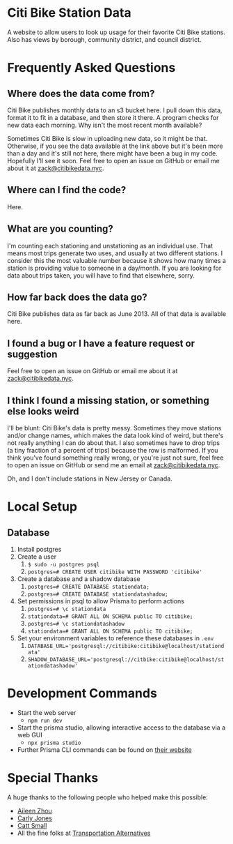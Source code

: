 # Citi Bike Station Data

A website to allow users to look up usage for their favorite Citi Bike stations.
Also has views by borough, community district, and council district.

# Frequently Asked Questions

## Where does the data come from?

Citi Bike publishes monthly data to an s3 bucket here. I pull down this data, format it to fit in a database, and then store it there. A program checks for new data each morning.
Why isn't the most recent month available?

Sometimes Citi Bike is slow in uploading new data, so it might be that. Otherwise, if you see the data available at the link above but it's been more than a day and it's still not here, there might have been a bug in my code. Hopefully I'll see it soon. Feel free to open an issue on GitHub or email me about it at zack@citibikedata.nyc.

## Where can I find the code?

Here.

## What are you counting?

I'm counting each stationing and unstationing as an individual use. That means most trips generate two uses, and usually at two different stations. I consider this the most valuable number because it shows how many times a station is providing value to someone in a day/month. If you are looking for data about trips taken, you will have to find that elsewhere, sorry.

## How far back does the data go?

Citi Bike publishes data as far back as June 2013. All of that data is available here.

## I found a bug or I have a feature request or suggestion

Feel free to open an issue on GitHub or email me about it at zack@citibikedata.nyc.

## I think I found a missing station, or something else looks weird

I'll be blunt: Citi Bike's data is pretty messy. Sometimes they move stations and/or change names, which makes the data look kind of weird, but there's not really anything I can do about that. I also sometimes have to drop trips (a tiny fraction of a percent of trips) because the row is malformed. If you think you've found something really wrong, or you're just not sure, feel free to open an issue on GitHub or send me an email at zack@citibikedata.nyc.

Oh, and I don't include stations in New Jersey or Canada.

# Local Setup

## Database

1. Install postgres
1. Create a user
   1. `$ sudo -u postgres psql`
   1. `postgres=# CREATE USER citibike WITH PASSWORD 'citibike'`
1. Create a database and a shadow database
   1. `postgres=# CREATE DATABASE stationdata;`
   1. `postgres=# CREATE DATABASE stationdatashadow;`
1. Set permissions in psql to allow Prisma to perform actions
   1. `postgres=# \c stationdata`
   1. `stationdata=# GRANT ALL ON SCHEMA public TO citibike;`
   1. `postgres=# \c stationdatashadow`
   1. `stationdata=# GRANT ALL ON SCHEMA public TO citibike;`
1. Set your environment variables to reference these databases in `.env`
   1. `DATABASE_URL='postgresql://citibike:citibike@localhost/stationdata'`
   1. `SHADOW_DATABASE_URL='postgresql://citbike:citibike@localhost/stationdatashadow'`

# Development Commands

- Start the web server
  - `npm run dev`
- Start the prisma studio, allowing interactive access to the database via a web GUI
  - `npx prisma studio`
- Further Prisma CLI commands can be found on [their
  website](https://www.prisma.io/docs/orm/tools/prisma-cli)

# Special Thanks
A huge thanks to the following people who helped make this possible:

- [Aileen Zhou](https://ayleinee.com/)
- [Carly Jones](https://github.com/carly-jones)
- [Catt Small](https://cattsmall.com/)
- All the fine folks at [Transportation Alternatives](https://transalt.org/)
